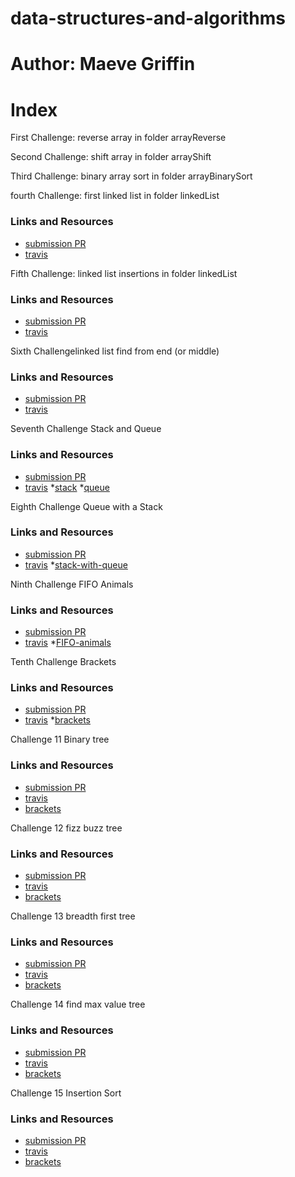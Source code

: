 # data-structures-and-algorithms

# Author: Maeve Griffin

# Index
First Challenge: reverse array
in folder arrayReverse 

Second Challenge: shift array
in folder arrayShift

Third Challenge: binary array sort
in folder arrayBinarySort

fourth Challenge: first linked list 
in folder linkedList
### Links and Resources
* [submission PR](https://github.com/adoxic-401-advanced-javascript/data-structures-and-algorithms/pull/4)
* [travis](https://travis-ci.com/adoxic-401-advanced-javascript/data-structures-and-algorithms/builds/129556089)

Fifth Challenge: linked list insertions 
in folder linkedList
### Links and Resources
* [submission PR](https://github.com/adoxic-401-advanced-javascript/data-structures-and-algorithms/pull/5)
* [travis](https://travis-ci.com/adoxic-401-advanced-javascript/data-structures-and-algorithms/builds/129564432)

Sixth Challengelinked list find from end (or middle)
### Links and Resources
* [submission PR](https://github.com/adoxic-401-advanced-javascript/data-structures-and-algorithms/pull/6)
* [travis](https://travis-ci.com/adoxic-401-advanced-javascript/data-structures-and-algorithms/builds/129566371)

Seventh Challenge Stack and Queue
### Links and Resources
* [submission PR](https://github.com/adoxic-401-advanced-javascript/data-structures-and-algorithms/pull/8)
* [travis](https://github.com/adoxic-401-advanced-javascript/data-structures-and-algorithms/pull/8/checks?check_run_id=249229978)
*[stack](./Challenges/stackAndQueue/stack.js)
*[queue](./Challenges/stackAndQueue/queue.js)


Eighth Challenge Queue with a Stack
### Links and Resources
* [submission PR](https://github.com/adoxic-401-advanced-javascript/data-structures-and-algorithms/pull/9)
* [travis](https://travis-ci.com/adoxic-401-advanced-javascript/data-structures-and-algorithms/builds/130554166)
*[stack-with-queue](./Challenges/queueWithStack/queue-with-stacks.js)

Ninth Challenge FIFO Animals
### Links and Resources
* [submission PR](https://github.com/adoxic-401-advanced-javascript/data-structures-and-algorithms/pull/10)
* [travis](https://travis-ci.com/adoxic-401-advanced-javascript/data-structures-and-algorithms/builds/130554166)
*[FIFO-animals](./Challenges/fifoAnimalShelter/fifo-animal-shelter.js)

Tenth Challenge Brackets
### Links and Resources
* [submission PR](https://github.com/adoxic-401-advanced-javascript/data-structures-and-algorithms/pull/11)
* [travis](https://travis-ci.com/adoxic-401-advanced-javascript/data-structures-and-algorithms/builds/130564269)
*[brackets](./Challenges/multiBracketValidation/bracket-validation.js)

Challenge 11 Binary tree
### Links and Resources
* [submission PR](https://github.com/adoxic-401-advanced-javascript/data-structures-and-algorithms/pull/12)
* [travis](https://travis-ci.com/adoxic-401-advanced-javascript/data-structures-and-algorithms/builds/130564269)
* [brackets](./Challenges/binaryTree/binary-tree.js)

Challenge 12 fizz buzz tree
### Links and Resources
* [submission PR](https://github.com/adoxic-401-advanced-javascript/data-structures-and-algorithms/pull/13)
* [travis](https://travis-ci.com/adoxic-401-advanced-javascript/data-structures-and-algorithms/builds/131666899)
* [brackets](./Challenges/fizzBuzz/fizz-buzz.js)

Challenge 13 breadth first tree
### Links and Resources
* [submission PR](https://github.com/adoxic-401-advanced-javascript/data-structures-and-algorithms/pull/14)
* [travis](https://travis-ci.com/adoxic-401-advanced-javascript/data-structures-and-algorithms/builds/131719921)
* [brackets](./Challenges/binaryTree/binary-tree.js)

Challenge 14 find max value tree
### Links and Resources
* [submission PR](https://github.com/adoxic-401-advanced-javascript/data-structures-and-algorithms/pull/15)
* [travis](https://travis-ci.com/adoxic-401-advanced-javascript/data-structures-and-algorithms/builds/131720901)
* [brackets](./Challenges/binaryTree/binary-tree.js)

Challenge 15 Insertion Sort
### Links and Resources
* [submission PR](https://github.com/adoxic-401-advanced-javascript/data-structures-and-algorithms/pull/15)
* [travis](https://travis-ci.com/adoxic-401-advanced-javascript/data-structures-and-algorithms/builds/131720901)
* [brackets](./Challenges/binaryTree/binary-tree.js)